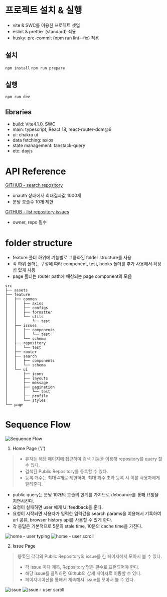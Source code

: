 # 프로젝트 설치 & 실행

- vite & SWC를 이용한 프로젝트 셋업
- eslint & prettier (standard) 적용
- husky: pre-commit (npm run lint--fix) 적용

## 설치

`npm install`
`npm run prepare`

## 실행

`npm run dev`

## libraries
- build: Vite4.1.0, SWC
- main: typescript, React 18, react-router-dom@6
- ui: chakra ui
- data fetching: axios
- state management: tanstack-query
- etc: dayjs

# API Reference

[GITHUB - search repository](https://docs.github.com/en/rest/search?apiVersion=2022-11-28)

- unauth 상태에서 최대결과값 1000개
- 분당 호출수 10개 제한

[GITHUB - list repository issues](https://docs.github.com/en/rest/issues/issues?apiVersion=2022-11-28#list-repository-issues)

- owner, repo 필수

# folder structure

- feature 폴더 하위에 기능별로 그룹화된 folder structure를 사용
- 각 하위 폴더는 구성에 따라 component, test, hooks 폴더를 추가 사용해서 확장성 있게 사용
- page 폴더는 router path에 매칭되는 page component의 모음

```
src
├── assets
├── feature
│   ├── common
│   │   ├── axios
│   │   ├── configs
│   │   ├── formatter
│   │   └── utils
│   │       └── test
│   ├── issues
│   │   ├── components
│   │   │   └── test
│   │   └── schema
│   ├── repository
│   │   └── test
│   ├── router
│   ├── search
│   │   ├── components
│   │   └── schema
│   └── ui
│       ├── icons
│       ├── layouts
│       ├── message
│       ├── pagination
│       │   └── test
│       ├── profile
│       └── styles
└── page
```

# Sequence Flow

![Sequence Flow](./out/docs/sequence.diagram/sequece.png)

1. Home Page ('/')
> - 유저는 해당 페이지에 접근하여 검색 기능을 이용해 repository를 query 할 수 있다.
> - 검색된 Public Repository를 등록할 수 있다.
> - 등록 개수는 최대 4개로 제한하며, 최대 개수 초과 등록 시 이를 사용자에게 알려준다.

- public query는 분당 10개의 호출의 한계를 가지므로 debounce를 통해 요청을 지연시킨다.
- 요청이 실패하면 user 에게 UI feedback을 준다.
- 요청이 시작되면 사용자가 입력한 입력값을 search params을 이용해서 기록하여 url 공유, browser history api를 사용할 수 있게 한다.
- 각 응답은 기본적으로 5분의 stale time, 10분의 cache time을 가진다.

![home - user typing](./out/docs/screenshot/search.png)
![home - user scroll](./out/docs/screenshot/search-scroll.png)

2. Issue Page
> 등록된 각각의 Public Repository의 issue를 한 페이지에서 모아서 볼 수 있다.
> - 각 issue 마다 제목, Repository 명은 필수로 표현되어야 한다.
> - 해당 issue를 클릭하면 Github의 상세 페이지로 이동할 수 있다.
> - 페이지네이션을 통해서 계속해서 issue를 모아서 볼 수 있다.

![issue](./out/docs/screenshot/issue.png)
![issue - user scroll](./out/docs/screenshot/issue-scroll.png)

